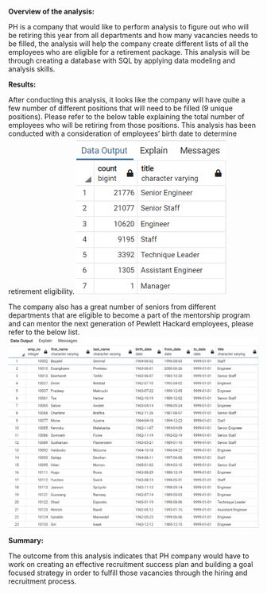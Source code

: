 **Overview of the analysis:**

PH is a company that would like to perform analysis to figure out who will be retiring this year from all departments and how many vacancies needs to be filled, the analysis will help the company create different lists of all the employees who are eligible for a retirement package. This analysis will be through creating a database with SQL by applying data modeling and analysis skills.

**Results:** 

After conducting this analysis, it looks like the company will have quite a few number of different positions that will need to be filled (9 unique positions). Please refer to the below table explaining the total number of employees who will be retiring from those positions. This analysis has been conducted with a consideration of employees’ birth date to determine retirement eligibility.
![Image](https://raw.githubusercontent.com/Asmaamkawi/Pewlett-Hackard-Analysis/main/Pewlett-Hackard-Analysis%20Folder/Data/retiring_titles.PNG)



The company also has a great number of seniors from different departments that are eligible to become a part of the mentorship program and can mentor the next generation of Pewlett Hackard employees, please refer to the below list.
![Image](https://raw.githubusercontent.com/Asmaamkawi/Pewlett-Hackard-Analysis/main/Pewlett-Hackard-Analysis%20Folder/Data/mentership_eligibilty.PNG)

 
**Summary:**

The outcome from this analysis indicates that PH company would have to work on creating an effective recruitment success plan and building a goal focused strategy in order to fulfill those vacancies through the hiring and recruitment process.
